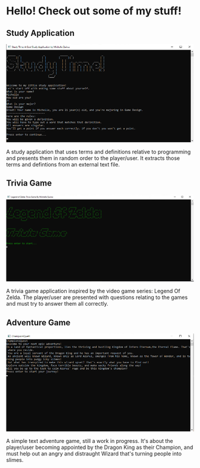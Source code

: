 # Hello! Check out some of my stuff!

## Study Application

![](Images/StudyAppScreenshot.png)

A study application that uses terms and definitions relative to programming and presents them in random order to the player/user.
It extracts those terms and defintions from an external text file.


## Trivia Game

![](Images/TriviaGameScreenshot.png)

A trivia game application inspired by the video game series: Legend Of Zelda. The player/user are presented with questions relating to the games and must try to answer them all correctly.

## Adventure Game

![](Images/ChampionsQuestScreenshot.png)

A simple text adventure game, still a work in progress. It's about the player/user becoming appointed by the Dragon King as their Champion, and must
help out an angry and distraught Wizard that's turning people into slimes.
